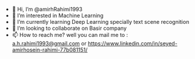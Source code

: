 - 👋 Hi, I’m @amirhRahimi1993
- 👀 I’m interested in Machine Learning
- 🌱 I’m currently learning Deep Learning specially text scene recognition
- 💞️ I’m looking to collaborate on Basir company
- 📫 How to reach me? well you can mail me to : a.h.rahimi1993@gmail.com or https://www.linkedin.com/in/seyed-amirhosein-rahimi-77b081151/

<!---
amirhRahimi1993/amirhRahimi1993 is a ✨ special ✨ repository because its `README.md` (this file) appears on your GitHub profile.
You can click the Preview link to take a look at your changes.
--->
